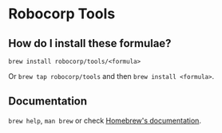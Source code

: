 # Robocorp Tools

## How do I install these formulae?
`brew install robocorp/tools/<formula>`

Or `brew tap robocorp/tools` and then `brew install <formula>`.

## Documentation
`brew help`, `man brew` or check [Homebrew's documentation](https://docs.brew.sh).
